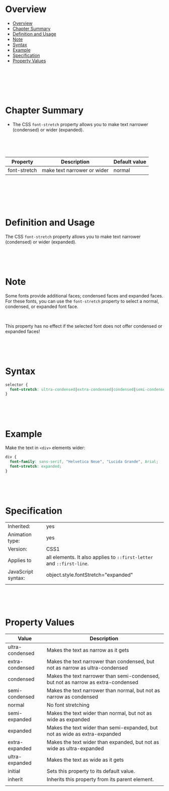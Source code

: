 # Overview

- [Overview](#overview)
- [Chapter Summary](#chapter-summary)
- [Definition and Usage](#definition-and-usage)
- [Note](#note)
- [Syntax](#syntax)
- [Example](#example)
- [Specification](#specification)
- [Property Values](#property-values)

&nbsp;

&nbsp;

&nbsp;

# Chapter Summary

- The CSS `font-stretch` property allows you to make text narrower (condensed) or wider (expanded).

&nbsp;

&nbsp;

| Property     | Description                 | Default value |
| ------------ | --------------------------- | ------------- |
| font-stretch | make text narrower or wider | normal        |

&nbsp;

&nbsp;

&nbsp;

# Definition and Usage

The CSS `font-stretch` property allows you to make text narrower (condensed) or wider (expanded).

&nbsp;

&nbsp;

# Note

Some fonts provide additional faces; condensed faces and expanded faces. For these fonts, you can use the `font-stretch` property to select a normal, condensed, or expanded font face.

&nbsp;

This property has no effect if the selected font does not offer condensed or expanded faces!

&nbsp;

&nbsp;

# Syntax

```css
selector {
  font-stretch: ultra-condensed|extra-condensed|condensed|semi-condensed|normal|semi-expanded|expanded|extra-expanded|ultra-expanded|initial|inherit;
}
```

&nbsp;

&nbsp;

# Example

Make the text in `<div>` elements wider:

```css
div {
  font-family: sans-serif, "Helvetica Neue", "Lucida Grande", Arial;
  font-stretch: expanded;
}
```

&nbsp;

&nbsp;

# Specification

|                    |                                                                       |
| ------------------ | --------------------------------------------------------------------- |
| Inherited:         | yes                                                                   |
| Animation type:    | yes                                                                   |
| Version:           | CSS1                                                                  |
| Applies to         | all elements. It also applies to `::first-letter` and `::first-line`. |
| JavaScript syntax: | object.style.fontStretch="expanded"                                   |
|                    |                                                                       |

&nbsp;

&nbsp;

# Property Values

| Value           | Description                                                                       |
| --------------- | --------------------------------------------------------------------------------- |
| ultra-condensed | Makes the text as narrow as it gets                                               |
| extra-condensed | Makes the text narrower than condensed, but not as narrow as ultra-condensed      |
| condensed       | Makes the text narrower than semi-condensed, but not as narrow as extra-condensed |
| semi-condensed  | Makes the text narrower than normal, but not as narrow as condensed               |
| normal          | No font stretching                                                                |
| semi-expanded   | Makes the text wider than normal, but not as wide as expanded                     |
| expanded        | Makes the text wider than semi-expanded, but not as wide as extra-expanded        |
| extra-expanded  | Makes the text wider than expanded, but not as wide as ultra-expanded             |
| ultra-expanded  | Makes the text as wide as it gets                                                 |
| initial         | Sets this property to its default value.                                          |
| inherit         | Inherits this property from its parent element.                                   |
|                 |                                                                                   |
